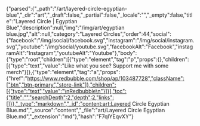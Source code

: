 {"parsed":{"_path":"/art/layered-circle-egyptian-blue","_dir":"art","_draft":false,"_partial":false,"_locale":"","_empty":false,"title":"Layered Circle | Egyptian Blue","description":null,"img":"/img/art/egyptian blue.jpg","alt":null,"category":"Layered Circles","order":44,"social":{"facebook":"/img/social/facebook.svg","instagram":"/img/social/instagram.svg","youtube":"/img/social/youtube.svg","facebookAlt":"Facebook","instagramAlt":"Instagram","youtubeAlt":"Youtube"},"body":{"type":"root","children":[{"type":"element","tag":"p","props":{},"children":[{"type":"text","value":"Like what you see? Support me with some merch"}]},{"type":"element","tag":"a","props":{"href":"https://www.redbubble.com/shop/ap/103487728","className":["btn","btn-primary","store-link"]},"children":[{"type":"text","value":"\nRedbubble\n"}]}],"toc":{"title":"","searchDepth":2,"depth":2,"links":[]}},"_type":"markdown","_id":"content:art:Layered Circle Egyptian Blue.md","_source":"content","_file":"art/Layered Circle Egyptian Blue.md","_extension":"md"},"hash":"F7qlYEqvXY"}